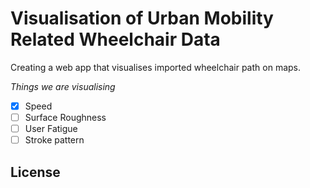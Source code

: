 # Visualisation of Urban Mobility Related Wheelchair Data 

Creating a web app that visualises imported wheelchair path on maps.

*Things we are visualising*

- [x] Speed
- [ ] Surface Roughness
- [ ] User Fatigue
- [ ] Stroke pattern

## License

